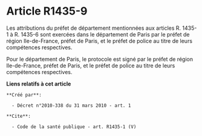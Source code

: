 # Article R1435-9

Les attributions du préfet de département mentionnées aux articles R. 1435-1 à R. 1435-6 sont exercées dans le département de
Paris par le préfet de région Ile-de-France, préfet de Paris, et le préfet de police au titre de leurs compétences
respectives. 

Pour le département de Paris, le protocole est signé par le préfet de région Ile-de-France, préfet de Paris, et le préfet de
police au titre de leurs compétences respectives.

**Liens relatifs à cet article**

	**Créé par**:

	  - Décret n°2010-338 du 31 mars 2010 - art. 1

	**Cite**:

	  - Code de la santé publique - art. R1435-1 (V)
